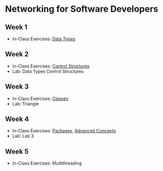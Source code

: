 # Networking for Software Developers

## Week 1

- In-Class Exercises: [Data Types](data-types)

## Week 2

- In-Class Exercises: [Control Structures](control-structures)
- Lab: Data Types Control Structures

## Week 3

- In-Class Exercises: [Classes](classes)
- Lab: Triangle

## Week 4

- In-Class Exercises: [Packages](packages), [Advanced Concepts](advanced_concepts)
- Lab: Lab 3

## Week 5

- In-Class Exercises: Multithreading
